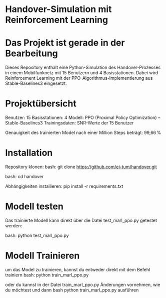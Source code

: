# Handover-Simulation mit Reinforcement Learning

# Das Projekt ist gerade in der Bearbeitung

Dieses Repository enthält eine Python-Simulation des Handover-Prozesses in einem Mobilfunknetz mit 15 Benutzern und 4 Basisstationen.
Dabei wird Reinforcement Learning mit der PPO-Algorithmus-Implementierung aus Stable-Baselines3 eingesetzt.

# Projektübersicht
Benutzer: 15
Basisstationen: 4
Modell: PPO (Proximal Policy Optimization) – Stable-Baselines3
Trainingsdaten: SNR-Werte der 15 Benutzer

Genauigkeit des trainierten Model nach einer Million Steps beträgt: 99,66 %

# Installation
Repository klonen:
bash:
git clone https://github.com/ei-tum/handover.git

bash:
cd handover

Abhängigkeiten installieren:
pip install -r requirements.txt
# Modell testen
Das trainierte Modell kann direkt über die Datei test_marl_ppo.py getestet werden:

bash:
python test_marl_ppo.py

# Modell Trainieren
um das Model zu trainieren, kannst du entweder direkt mit dem Befehl trainiern
bash:
python train_marl_ppo.py

oder du kannst in der Datei train_marl_ppo.py Änderungen vornehmen, wie du möchtest und dann 
bash
python train_marl_ppo.py 
ausführen

